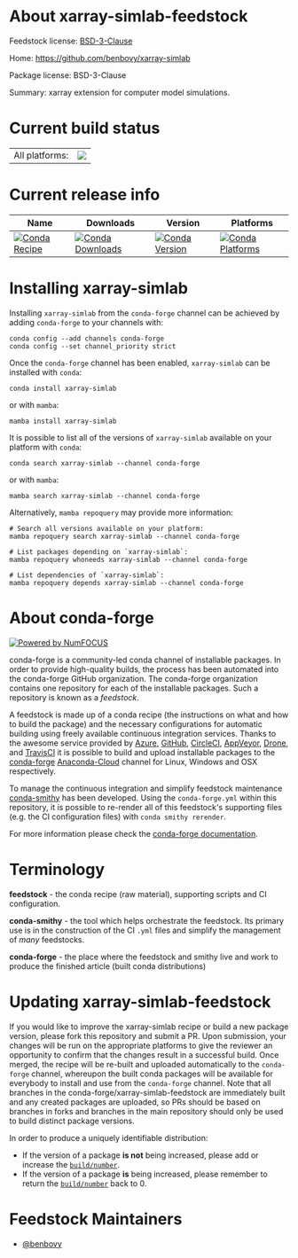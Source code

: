 About xarray-simlab-feedstock
=============================

Feedstock license: [BSD-3-Clause](https://github.com/conda-forge/xarray-simlab-feedstock/blob/main/LICENSE.txt)

Home: https://github.com/benbovy/xarray-simlab

Package license: BSD-3-Clause

Summary: xarray extension for computer model simulations.

Current build status
====================


<table><tr><td>All platforms:</td>
    <td>
      <a href="https://dev.azure.com/conda-forge/feedstock-builds/_build/latest?definitionId=4395&branchName=main">
        <img src="https://dev.azure.com/conda-forge/feedstock-builds/_apis/build/status/xarray-simlab-feedstock?branchName=main">
      </a>
    </td>
  </tr>
</table>

Current release info
====================

| Name | Downloads | Version | Platforms |
| --- | --- | --- | --- |
| [![Conda Recipe](https://img.shields.io/badge/recipe-xarray--simlab-green.svg)](https://anaconda.org/conda-forge/xarray-simlab) | [![Conda Downloads](https://img.shields.io/conda/dn/conda-forge/xarray-simlab.svg)](https://anaconda.org/conda-forge/xarray-simlab) | [![Conda Version](https://img.shields.io/conda/vn/conda-forge/xarray-simlab.svg)](https://anaconda.org/conda-forge/xarray-simlab) | [![Conda Platforms](https://img.shields.io/conda/pn/conda-forge/xarray-simlab.svg)](https://anaconda.org/conda-forge/xarray-simlab) |

Installing xarray-simlab
========================

Installing `xarray-simlab` from the `conda-forge` channel can be achieved by adding `conda-forge` to your channels with:

```
conda config --add channels conda-forge
conda config --set channel_priority strict
```

Once the `conda-forge` channel has been enabled, `xarray-simlab` can be installed with `conda`:

```
conda install xarray-simlab
```

or with `mamba`:

```
mamba install xarray-simlab
```

It is possible to list all of the versions of `xarray-simlab` available on your platform with `conda`:

```
conda search xarray-simlab --channel conda-forge
```

or with `mamba`:

```
mamba search xarray-simlab --channel conda-forge
```

Alternatively, `mamba repoquery` may provide more information:

```
# Search all versions available on your platform:
mamba repoquery search xarray-simlab --channel conda-forge

# List packages depending on `xarray-simlab`:
mamba repoquery whoneeds xarray-simlab --channel conda-forge

# List dependencies of `xarray-simlab`:
mamba repoquery depends xarray-simlab --channel conda-forge
```


About conda-forge
=================

[![Powered by
NumFOCUS](https://img.shields.io/badge/powered%20by-NumFOCUS-orange.svg?style=flat&colorA=E1523D&colorB=007D8A)](https://numfocus.org)

conda-forge is a community-led conda channel of installable packages.
In order to provide high-quality builds, the process has been automated into the
conda-forge GitHub organization. The conda-forge organization contains one repository
for each of the installable packages. Such a repository is known as a *feedstock*.

A feedstock is made up of a conda recipe (the instructions on what and how to build
the package) and the necessary configurations for automatic building using freely
available continuous integration services. Thanks to the awesome service provided by
[Azure](https://azure.microsoft.com/en-us/services/devops/), [GitHub](https://github.com/),
[CircleCI](https://circleci.com/), [AppVeyor](https://www.appveyor.com/),
[Drone](https://cloud.drone.io/welcome), and [TravisCI](https://travis-ci.com/)
it is possible to build and upload installable packages to the
[conda-forge](https://anaconda.org/conda-forge) [Anaconda-Cloud](https://anaconda.org/)
channel for Linux, Windows and OSX respectively.

To manage the continuous integration and simplify feedstock maintenance
[conda-smithy](https://github.com/conda-forge/conda-smithy) has been developed.
Using the ``conda-forge.yml`` within this repository, it is possible to re-render all of
this feedstock's supporting files (e.g. the CI configuration files) with ``conda smithy rerender``.

For more information please check the [conda-forge documentation](https://conda-forge.org/docs/).

Terminology
===========

**feedstock** - the conda recipe (raw material), supporting scripts and CI configuration.

**conda-smithy** - the tool which helps orchestrate the feedstock.
                   Its primary use is in the construction of the CI ``.yml`` files
                   and simplify the management of *many* feedstocks.

**conda-forge** - the place where the feedstock and smithy live and work to
                  produce the finished article (built conda distributions)


Updating xarray-simlab-feedstock
================================

If you would like to improve the xarray-simlab recipe or build a new
package version, please fork this repository and submit a PR. Upon submission,
your changes will be run on the appropriate platforms to give the reviewer an
opportunity to confirm that the changes result in a successful build. Once
merged, the recipe will be re-built and uploaded automatically to the
`conda-forge` channel, whereupon the built conda packages will be available for
everybody to install and use from the `conda-forge` channel.
Note that all branches in the conda-forge/xarray-simlab-feedstock are
immediately built and any created packages are uploaded, so PRs should be based
on branches in forks and branches in the main repository should only be used to
build distinct package versions.

In order to produce a uniquely identifiable distribution:
 * If the version of a package **is not** being increased, please add or increase
   the [``build/number``](https://docs.conda.io/projects/conda-build/en/latest/resources/define-metadata.html#build-number-and-string).
 * If the version of a package **is** being increased, please remember to return
   the [``build/number``](https://docs.conda.io/projects/conda-build/en/latest/resources/define-metadata.html#build-number-and-string)
   back to 0.

Feedstock Maintainers
=====================

* [@benbovy](https://github.com/benbovy/)

